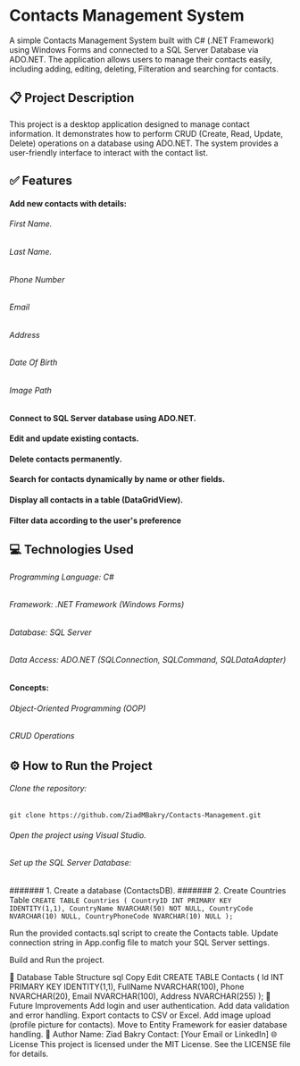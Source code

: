 # Contacts Management System
A simple Contacts Management System built with C# (.NET Framework) using Windows Forms and connected to a SQL Server Database via ADO.NET.
The application allows users to manage their contacts easily, including adding, editing, deleting, Filteration and searching for contacts.

## 📋 Project Description
This project is a desktop application designed to manage contact information. It demonstrates how to perform CRUD (Create, Read, Update, Delete) operations on a database using ADO.NET. The system provides a user-friendly interface to interact with the contact list.

## ✅ Features
#### Add new contacts with details:
###### First Name.
###### Last Name.
###### Phone Number
###### Email
###### Address
###### Date Of Birth
###### Image Path
#### Connect to SQL Server database using ADO.NET.
#### Edit and update existing contacts.
#### Delete contacts permanently.
#### Search for contacts dynamically by name or other fields.
#### Display all contacts in a table (DataGridView).
#### Filter data according to the user's preference

## 💻 Technologies Used
###### Programming Language: C#
###### Framework: .NET Framework (Windows Forms)
###### Database: SQL Server
###### Data Access: ADO.NET (SQLConnection, SQLCommand, SQLDataAdapter)
#### Concepts:
###### Object-Oriented Programming (OOP)
###### CRUD Operations

## ⚙️ How to Run the Project
###### Clone the repository:
`git clone https://github.com/ZiadMBakry/Contacts-Management.git`
###### Open the project using Visual Studio.
###### Set up the SQL Server Database:
####### 1. Create a database (ContactsDB).
####### 2. Create Countries Table
`CREATE TABLE Countries (
    CountryID INT PRIMARY KEY IDENTITY(1,1),
    CountryName NVARCHAR(50) NOT NULL,
    CountryCode NVARCHAR(10) NULL,
    CountryPhoneCode NVARCHAR(10) NULL
);`

Run the provided contacts.sql script to create the Contacts table.
Update connection string in App.config file to match your SQL Server settings.

Build and Run the project.

🔑 Database Table Structure
sql
Copy
Edit
CREATE TABLE Contacts (
    Id INT PRIMARY KEY IDENTITY(1,1),
    FullName NVARCHAR(100),
    Phone NVARCHAR(20),
    Email NVARCHAR(100),
    Address NVARCHAR(255)
);
🚀 Future Improvements
Add login and user authentication.
Add data validation and error handling.
Export contacts to CSV or Excel.
Add image upload (profile picture for contacts).
Move to Entity Framework for easier database handling.
🙌 Author
Name: Ziad Bakry
Contact: [Your Email or LinkedIn]
🌐 License
This project is licensed under the MIT License. See the LICENSE file for details.
